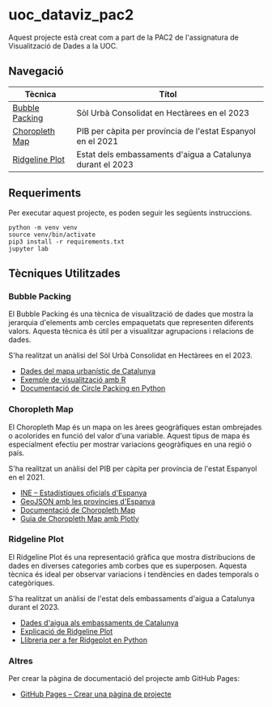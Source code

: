 # uoc_dataviz_pac2
Aquest projecte està creat com a part de la PAC2 de l'assignatura de Visualització de Dades a la UOC.

## Navegació

|Tècnica|Títol|
|---|---|
| [Bubble Packing](https://paumava.github.io/uoc_dataviz_pac2/results/bubblepacking.html) | Sòl Urbà Consolidat en Hectàrees en el 2023 |
| [Choropleth Map](https://paumava.github.io/uoc_dataviz_pac2/results/choropleth.html) | PIB per càpita per província de l'estat Espanyol en el 2021 |
| [Ridgeline Plot](https://paumava.github.io/uoc_dataviz_pac2/results/ridgeplot.html) | Estat dels embassaments d'aigua a Catalunya durant el 2023 |

## Requeriments
Per executar aquest projecte, es poden seguir les següents instruccions.

```
python -m venv venv
source venv/bin/activate
pip3 install -r requirements.txt
jupyter lab
```

## Tècniques Utilitzades

### Bubble Packing
El Bubble Packing és una tècnica de visualització de dades que mostra la jerarquia d'elements amb cercles empaquetats que representen diferents valors. Aquesta tècnica és útil per a visualitzar agrupacions i relacions de dades.

S'ha realitzat un anàlisi del Sòl Urbà Consolidat en Hectàrees en el 2023.

- [Dades del mapa urbanístic de Catalunya](https://analisi.transparenciacatalunya.cat/Urbanisme-infraestructures/Dades-del-mapa-urban-stic-de-Catalunya/epsm-zskb/about_data)
- [Exemple de visualització amb R](https://r-graph-gallery.com/circle-packing.html)
- [Documentació de Circle Packing en Python](https://python-graph-gallery.com/circular-packing-1-level-hierarchy/)

### Choropleth Map
El Choropleth Map és un mapa on les àrees geogràfiques estan ombrejades o acolorides en funció del valor d'una variable. Aquest tipus de mapa és especialment efectiu per mostrar variacions geogràfiques en una regió o país.

S'ha realitzat un anàlisi del PIB per càpita per província de l'estat Espanyol en el 2021.

- [INE – Estadístiques oficials d'Espanya](https://ine.es/dyngs/INEbase/es/operacion.htm?c=Estadistica_C&cid=1254736167628&idp=1254735576581&menu=resultados)
- [GeoJSON amb les províncies d'Espanya](https://github.com/codeforgermany/click_that_hood/blob/main/public/data/spain-provinces.geojson)
- [Documentació de Choropleth Map](https://datavizcatalogue.com/methods/choropleth.html)
- [Guia de Choropleth Map amb Plotly](https://plotly.com/python/choropleth-maps/)

### Ridgeline Plot
El Ridgeline Plot és una representació gràfica que mostra distribucions de dades en diverses categories amb corbes que es superposen. Aquesta tècnica és ideal per observar variacions i tendències en dades temporals o categòriques.

S'ha realitzat un anàlisi de l'estat dels embassaments d'aigua a Catalunya durant el 2023.

- [Dades d'aigua als embassaments de Catalunya](https://analisi.transparenciacatalunya.cat/Medi-Ambient/Quantitat-d-aigua-als-embassaments-de-les-Conques-/gn9e-3qhr/about_data)
- [Explicació de Ridgeline Plot](https://www.data-to-viz.com/graph/ridgeline.html)
- [Llibreria per a fer Ridgeplot en Python](https://github.com/tpvasconcelos/ridgeplot)
### Altres
Per crear la pàgina de documentació del projecte amb GitHub Pages:

- [GitHub Pages – Crear una pàgina de projecte](https://docs.github.com/en/pages/getting-started-with-github-pages/creating-a-github-pages-site)
